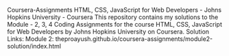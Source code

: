 Coursera-Assignments
HTML, CSS, JavaScript for Web Developers - Johns Hopkins University - Coursera
This repository contains my solutions to the Module - 2, 3, 4 Coding Assignments for the course HTML, CSS, JavaScript for Web Developers by Johns Hopkins University on Coursera.
Solution Links:
Module 2: theproayush.github.io/coursera-assignments/module2-solution/index.html
